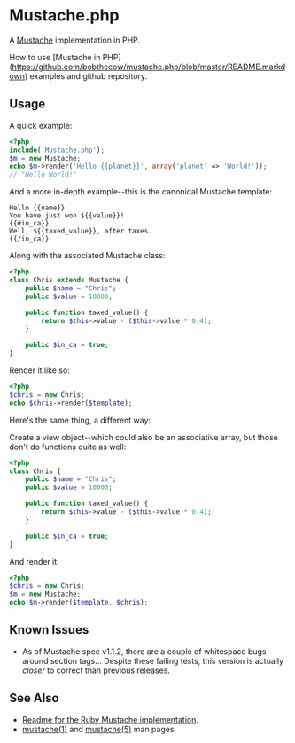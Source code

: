 Mustache.php
============

A [Mustache](http://defunkt.github.com/mustache/) implementation in PHP.

How to use [Mustache in PHP] (https://github.com/bobthecow/mustache.php/blob/master/README.markdown) examples and github repository.


Usage
-----

A quick example:

```php
<?php
include('Mustache.php');
$m = new Mustache;
echo $m->render('Hello {{planet}}', array('planet' => 'World!'));
// "Hello World!"
```


And a more in-depth example--this is the canonical Mustache template:

```
Hello {{name}}
You have just won ${{value}}!
{{#in_ca}}
Well, ${{taxed_value}}, after taxes.
{{/in_ca}}
```


Along with the associated Mustache class:

```php
<?php
class Chris extends Mustache {
    public $name = "Chris";
    public $value = 10000;

    public function taxed_value() {
        return $this->value - ($this->value * 0.4);
    }

    public $in_ca = true;
}
```


Render it like so:

```php
<?php
$chris = new Chris;
echo $chris->render($template);
```


Here's the same thing, a different way:

Create a view object--which could also be an associative array, but those don't do functions quite as well:

```php
<?php
class Chris {
    public $name = "Chris";
    public $value = 10000;

    public function taxed_value() {
        return $this->value - ($this->value * 0.4);
    }

    public $in_ca = true;
}
```


And render it:

```php
<?php
$chris = new Chris;
$m = new Mustache;
echo $m->render($template, $chris);
```


Known Issues
------------

 * As of Mustache spec v1.1.2, there are a couple of whitespace bugs around section tags... Despite these failing tests, this
   version is actually *closer* to correct than previous releases.


See Also
--------

 * [Readme for the Ruby Mustache implementation](http://github.com/defunkt/mustache/blob/master/README.md).
 * [mustache(1)](http://mustache.github.com/mustache.1.html) and [mustache(5)](http://mustache.github.com/mustache.5.html) man pages.
